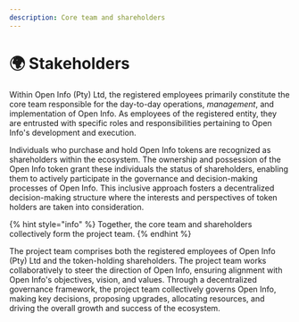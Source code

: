 ```yaml
---
description: Core team and shareholders
---
```


# 🌍 Stakeholders

Within Open Info (Pty) Ltd, the registered employees primarily constitute the core team responsible for the day-to-day operations, _management_, and implementation of Open Info. As employees of the registered entity, they are entrusted with specific roles and responsibilities pertaining to Open Info's development and execution.

Individuals who purchase and hold Open Info tokens are recognized as shareholders within the ecosystem. The ownership and possession of the Open Info token grant these individuals the status of shareholders, enabling them to actively participate in the governance and decision-making processes of Open Info. This inclusive approach fosters a decentralized decision-making structure where the interests and perspectives of token holders are taken into consideration.

{% hint style="info" %}
Together, the core team and shareholders collectively form the project team.&#x20;
{% endhint %}

The project team comprises both the registered employees of Open Info (Pty) Ltd and the token-holding shareholders. The project team works collaboratively to steer the direction of Open Info, ensuring alignment with Open Info's objectives, vision, and values. Through a decentralized governance framework, the project team collectively governs Open Info, making key decisions, proposing upgrades, allocating resources, and driving the overall growth and success of the ecosystem.
